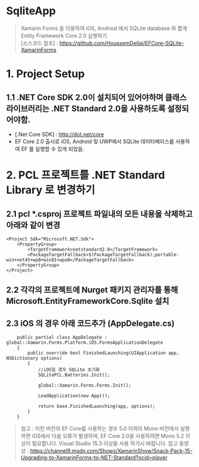 # SqliteApp
>Xamarin Forms 을 이용하여 iOS, Andriod 에서 SQLite database 와 함게 Entity Framework Core 2.0 실행하기<br/>
>[소스코드 참조] : https://github.com/HoussemDellai/EFCore-SQLite-XamarinForms <br/>


# 1. Project Setup
## 1.1 .NET Core SDK 2.0이 설치되어 있어야하며 클래스 라이브러리는 .NET Standard 2.0을 사용하도록 설정되어야함.
- [.Net Core SDK] : http://dot.net/core
- EF Core 2.0 출시로 iOS, Android 및 UWP에서 SQLite 데이터베이스를 사용하여 EF 를 실행할 수 있게 되었음.

# 2. PCL 프로젝트를 .NET Standard Library 로 변경하기 
## 2.1 pcl  *.csproj 프로젝트 파일내의 모든 내용을 삭제하고 아래와 같이 변경
```
<Project Sdk="Microsoft.NET.Sdk">
    <PropertyGroup>
        <TargetFramework>netstandard2.0</TargetFramework>
        <PackageTargetFallback>$(PackageTargetFallback);portable-win+net45+wp8+win81+wpa8</PackageTargetFallback>
    </PropertyGroup>
</Project>
```
## 2.2 각각의 프로젝트에 Nurget 패키지 관리자를 통해 Microsoft.EntityFrameworkCore.Sqlite 설치
## 2.3 iOS 의 경우 아래 코드추가 (AppDelegate.cs)
```
    public partial class AppDelegate : global::Xamarin.Forms.Platform.iOS.FormsApplicationDelegate
    {
        public override bool FinishedLaunching(UIApplication app, NSDictionary options)
        {
            //iOS일 경우 SQLite 초기화
            SQLitePCL.Batteries.Init();

            global::Xamarin.Forms.Forms.Init();

            LoadApplication(new App());

            return base.FinishedLaunching(app, options);
        }
    }
```

>참고 : 이전 버전의 EF Core를 사용하는 경우 5.0 이하의 Mono 버전에서 실행하면 iOS에서 다음 오류가 발생하며, EF Core 2.0을 사용하려면 Mono 5.2 이상이 필요합니다. Visual Studio 15.3 이상을 사용 하기시 바랍니다.
>참고 동영상 : https://channel9.msdn.com/Shows/XamarinShow/Snack-Pack-15-Upgrading-to-XamarinForms-to-NET-Standard?ocid=player

